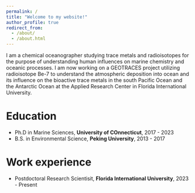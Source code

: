 ```yaml
---
permalink: /
title: "Welcome to my website!"
author_profile: true
redirect_from: 
  - /about/
  - /about.html
---
```


I am a chemical oceanographer studying trace metals and radioisotopes for the purpose of understanding human influences on marine chemistry and oceanic processes. I am now working on a GEOTRACES project utilizing radioisotope Be-7 to understand the atmospheric deposition into ocean and its influence on the bioactive trace metals in the south Pacific Ocean and the Antarctic Ocean at the Applied Research Center in Florida International University.

Education
======
* Ph.D in Marine Sciences, **University of COnnecticut**, 2017 - 2023
* B.S. in Environmental Science, **Peking University**, 2013 - 2017

Work experience
======
* Postdoctoral Research Scientisit, **Florida International University**, 2023 - Present